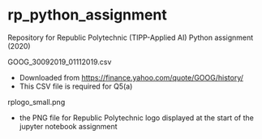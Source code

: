 # rp_python_assignment
Repository for Republic Polytechnic (TIPP-Applied AI) Python assignment (2020) 

GOOG_30092019_01112019.csv
- Downloaded from https://finance.yahoo.com/quote/GOOG/history/
- This CSV file is required for Q5(a)

rplogo_small.png
- the PNG file for Republic Polytechnic logo displayed at the start of the jupyter notebook assignment

